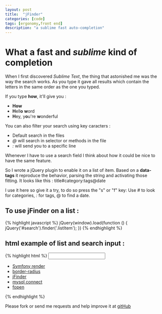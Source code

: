 ```yaml
---
layout: post
title:  "jFinder"
categories: [code]
tags: [ergonomy,front end]
description: "a sublime fast auto-completion"
---
```


# What a fast and _sublime_ kind of completion

When I first discovered _Sublime Text_, the thing that astonished me was the way the search works. As you type it gave all results which contain the letters in the same order as the one you typed.

If you type **how**, it'll give you :

- **How**
- **H**ell**o** **w**ord
- **H**ey, y**o**u're **w**onderful

You can also filter your search using key caracters :

- Default search in the files
- _@_ will search in selector or methods in the file
- _:_ will send you to a specific line


Whenever I have to use a search field I think about how it could be nice to have the same feature.

So I wrote a jQuery plugin to enable it on a list of item.
Based on a **data-tags** it reproduce the behavior, parsing the string and activating those fitting. It looks like this :
	title#category:tags@date

I use it here so give it a try, to do so press the "s" or "f" key:
Use _#_ to look for categories, _:_ for tags, @ to find a date.

## To use jFinder on a list :

{% highlight javascript %}
  jQuery(window).load(function () {
    jQuery('#search').finder('.listItem');
  })
{% endhighlight %}


## html example of list and search input :
{% highlight html %}
<input id="search" type="text" value="" />
<ul id="list" >
    <li class="listItem" data-tags="Symfonyrender#PHP:framework@20120726" >
        <a href="#Symfony">Symfony render</a>
    </li>
    <li class="listItem" data-tags="borderradius#CSS:Developement" >
        <a href="#border">border-radius</a>
    </li>
    <li class="listItem" data-tags="jFinder#javaScript:Developement" >
        <a href="#jFinder">jFinder</a>
    </li>
    <li class="listItem" data-tags="mysqlconnect#PHP:Developement" >
        <a href="#mysql">mysql connect</a>
    </li>
    <li class="listItem" data-tags="fopen#PHP:Developement" >
        <a href="#fopen">fopen</a>
    </li>
</ul>
{% endhighlight %}


Please fork or send me requests and help improve it at [gitHub](https://github.com/Plou/jFinder)